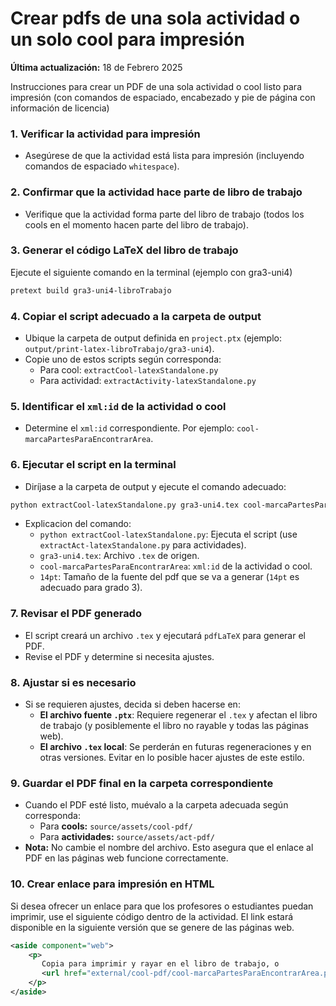 # Crear pdfs de una sola actividad o un solo cool para impresión

**Última actualización:** 18 de Febrero 2025

Instrucciones para crear un PDF de una sola actividad o cool listo para impresión
(con comandos de espaciado, encabezado y pie de página con información de licencia)

### 1. Verificar la actividad para impresión
- Asegúrese de que la actividad está lista para impresión (incluyendo comandos de espaciado `whitespace`).

### 2. Confirmar que la actividad hace parte de libro de trabajo
- Verifique que la actividad forma parte del libro de trabajo (todos los cools en el momento hacen parte del libro de trabajo).

### 3. Generar el código LaTeX del libro de trabajo
Ejecute el siguiente comando en la terminal (ejemplo con gra3-uni4)
```bash
pretext build gra3-uni4-libroTrabajo
```

### 4. Copiar el script adecuado a la carpeta de output
- Ubique la carpeta de output definida en `project.ptx` (ejemplo: `output/print-latex-libroTrabajo/gra3-uni4`).
- Copie uno de estos scripts según corresponda:
  - Para cool: `extractCool-latexStandalone.py`
  - Para actividad: `extractActivity-latexStandalone.py`

### 5. Identificar el `xml:id` de la actividad o cool
- Determine el `xml:id` correspondiente. Por ejemplo: `cool-marcaPartesParaEncontrarArea`.

### 6. Ejecutar el script en la terminal
- Diríjase a la carpeta de output y ejecute el comando adecuado:
```bash
python extractCool-latexStandalone.py gra3-uni4.tex cool-marcaPartesParaEncontrarArea 14pt
```
- Explicacion del comando:
  - `python extractCool-latexStandalone.py`: Ejecuta el script (use `extractAct-latexStandalone.py` para actividades).
  - `gra3-uni4.tex`: Archivo `.tex` de origen.
  - `cool-marcaPartesParaEncontrarArea`: `xml:id` de la actividad o cool.
  - `14pt`: Tamaño de la fuente del pdf que se va a generar (`14pt` es adecuado para grado 3).

### 7. Revisar el PDF generado
- El script creará un archivo `.tex` y ejecutará `pdfLaTeX` para generar el PDF.
- Revise el PDF y determine si necesita ajustes.

### 8. Ajustar si es necesario
- Si se requieren ajustes, decida si deben hacerse en:
  - **El archivo fuente `.ptx`**: Requiere regenerar el `.tex` y afectan el libro de trabajo (y posiblemente el libro no rayable y todas las páginas web).
  - **El archivo `.tex` local**: Se perderán en futuras regeneraciones y en otras versiones. Evitar en lo posible hacer ajustes de este estilo.

### 9. Guardar el PDF final en la carpeta correspondiente
- Cuando el PDF esté listo, muévalo a la carpeta adecuada según corresponda:
  - Para **cools:** `source/assets/cool-pdf/`
  - Para **actividades:** `source/assets/act-pdf/`
- **Nota:** No cambie el nombre del archivo. Esto asegura que el enlace al PDF en las páginas web funcione correctamente.

### 10. Crear enlace para impresión en HTML
Si desea ofrecer un enlace para que los profesores o estudiantes puedan imprimir, use el siguiente código dentro de la actividad. El link estará disponible en la siguiente versión que se genere de las páginas web.
```xml
<aside component="web">
    <p>
       Copia para imprimir y rayar en el libro de trabajo, o
       <url href="external/cool-pdf/cool-marcaPartesParaEncontrarArea.pdf">descargar acá</url>.
    </p>
</aside>
```